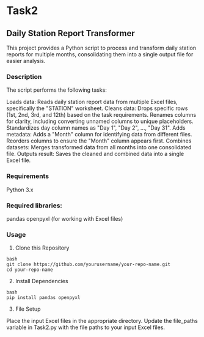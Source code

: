 # Task2
## Daily Station Report Transformer
This project provides a Python script to process and transform daily station reports for multiple months, consolidating them into a single output file for easier analysis.

### Description

The script performs the following tasks:

Loads data: 
Reads daily station report data from multiple Excel files, specifically the "STATION" worksheet.
Cleans data:
Drops specific rows (1st, 2nd, 3rd, and 12th) based on the task requirements.
Renames columns for clarity, including converting unnamed columns to unique placeholders.
Standardizes day column names as "Day 1", "Day 2", ..., "Day 31".
Adds metadata:
Adds a "Month" column for identifying data from different files.
Reorders columns to ensure the "Month" column appears first.
Combines datasets: 
Merges transformed data from all months into one consolidated file.
Outputs result: 
Saves the cleaned and combined data into a single Excel file.

### Requirements
Python 3.x
### Required libraries:
pandas
openpyxl (for working with Excel files)

### Usage
1. Clone this Repository
```
bash
git clone https://github.com/yourusername/your-repo-name.git
cd your-repo-name
```
2. Install Dependencies
```
bash
pip install pandas openpyxl
```
3. File Setup

Place the input Excel files in the appropriate directory.
Update the file_paths variable in Task2.py with the file paths to your input Excel files.


   
